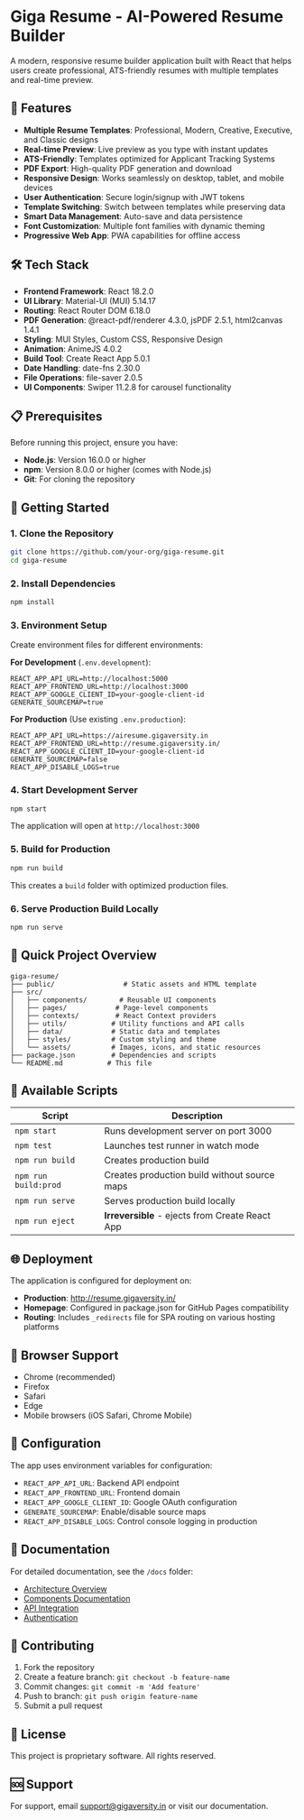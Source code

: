 # Giga Resume - AI-Powered Resume Builder

A modern, responsive resume builder application built with React that helps users create professional, ATS-friendly resumes with multiple templates and real-time preview.

## 🚀 Features

- **Multiple Resume Templates**: Professional, Modern, Creative, Executive, and Classic designs
- **Real-time Preview**: Live preview as you type with instant updates
- **ATS-Friendly**: Templates optimized for Applicant Tracking Systems
- **PDF Export**: High-quality PDF generation and download
- **Responsive Design**: Works seamlessly on desktop, tablet, and mobile devices
- **User Authentication**: Secure login/signup with JWT tokens
- **Template Switching**: Switch between templates while preserving data
- **Smart Data Management**: Auto-save and data persistence
- **Font Customization**: Multiple font families with dynamic theming
- **Progressive Web App**: PWA capabilities for offline access

## 🛠️ Tech Stack

- **Frontend Framework**: React 18.2.0
- **UI Library**: Material-UI (MUI) 5.14.17
- **Routing**: React Router DOM 6.18.0
- **PDF Generation**: @react-pdf/renderer 4.3.0, jsPDF 2.5.1, html2canvas 1.4.1
- **Styling**: MUI Styles, Custom CSS, Responsive Design
- **Animation**: AnimeJS 4.0.2
- **Build Tool**: Create React App 5.0.1
- **Date Handling**: date-fns 2.30.0
- **File Operations**: file-saver 2.0.5
- **UI Components**: Swiper 11.2.8 for carousel functionality

## 📋 Prerequisites

Before running this project, ensure you have:

- **Node.js**: Version 16.0.0 or higher
- **npm**: Version 8.0.0 or higher (comes with Node.js)
- **Git**: For cloning the repository

## 🚀 Getting Started

### 1. Clone the Repository

```bash
git clone https://github.com/your-org/giga-resume.git
cd giga-resume
```

### 2. Install Dependencies

```bash
npm install
```

### 3. Environment Setup

Create environment files for different environments:

**For Development** (`.env.development`):
```env
REACT_APP_API_URL=http://localhost:5000
REACT_APP_FRONTEND_URL=http://localhost:3000
REACT_APP_GOOGLE_CLIENT_ID=your-google-client-id
GENERATE_SOURCEMAP=true
```

**For Production** (Use existing `.env.production`):
```env
REACT_APP_API_URL=https://airesume.gigaversity.in
REACT_APP_FRONTEND_URL=http://resume.gigaversity.in/
REACT_APP_GOOGLE_CLIENT_ID=your-google-client-id
GENERATE_SOURCEMAP=false
REACT_APP_DISABLE_LOGS=true
```

### 4. Start Development Server

```bash
npm start
```

The application will open at `http://localhost:3000`

### 5. Build for Production

```bash
npm run build
```

This creates a `build` folder with optimized production files.

### 6. Serve Production Build Locally

```bash
npm run serve
```

## 📁 Quick Project Overview

```
giga-resume/
├── public/                 # Static assets and HTML template
├── src/
│   ├── components/        # Reusable UI components
│   ├── pages/            # Page-level components
│   ├── contexts/         # React Context providers
│   ├── utils/           # Utility functions and API calls
│   ├── data/            # Static data and templates
│   ├── styles/          # Custom styling and theme
│   └── assets/          # Images, icons, and static resources
├── package.json         # Dependencies and scripts
└── README.md           # This file
```

## 🎯 Available Scripts

| Script | Description |
|--------|-------------|
| `npm start` | Runs development server on port 3000 |
| `npm test` | Launches test runner in watch mode |
| `npm run build` | Creates production build |
| `npm run build:prod` | Creates production build without source maps |
| `npm run serve` | Serves production build locally |
| `npm run eject` | **Irreversible** - ejects from Create React App |

## 🌐 Deployment

The application is configured for deployment on:

- **Production**: http://resume.gigaversity.in/
- **Homepage**: Configured in package.json for GitHub Pages compatibility
- **Routing**: Includes `_redirects` file for SPA routing on various hosting platforms

## 📱 Browser Support

- Chrome (recommended)
- Firefox
- Safari
- Edge
- Mobile browsers (iOS Safari, Chrome Mobile)

## 🔧 Configuration

The app uses environment variables for configuration:

- `REACT_APP_API_URL`: Backend API endpoint
- `REACT_APP_FRONTEND_URL`: Frontend domain
- `REACT_APP_GOOGLE_CLIENT_ID`: Google OAuth configuration
- `GENERATE_SOURCEMAP`: Enable/disable source maps
- `REACT_APP_DISABLE_LOGS`: Control console logging in production

## 📖 Documentation

For detailed documentation, see the `/docs` folder:

- [Architecture Overview](./docs/architecture.md)
- [Components Documentation](./docs/components/)
- [API Integration](./docs/api.md)
- [Authentication](./docs/authentication.md)

## 🤝 Contributing

1. Fork the repository
2. Create a feature branch: `git checkout -b feature-name`
3. Commit changes: `git commit -m 'Add feature'`
4. Push to branch: `git push origin feature-name`
5. Submit a pull request

## 📄 License

This project is proprietary software. All rights reserved.

## 🆘 Support

For support, email support@gigaversity.in or visit our documentation.